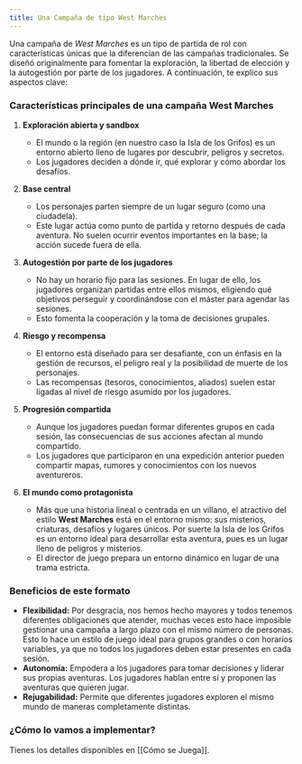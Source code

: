 ```yaml
---
title: Una Campaña de tipo West Marches
---
```


Una campaña de _West Marches_ es un tipo de partida de rol con características únicas que la diferencian de las campañas tradicionales. Se diseñó originalmente para fomentar la exploración, la libertad de elección y la autogestión por parte de los jugadores. A continuación, te explico sus aspectos clave:

### Características principales de una campaña West Marches

1. **Exploración abierta y sandbox**
    - El mundo o la región (en nuestro caso la Isla de los Grifos) es un entorno abierto lleno de lugares por descubrir, peligros y secretos.
    - Los jugadores deciden a dónde ir, qué explorar y cómo abordar los desafíos.

1. **Base central**    
    - Los personajes parten siempre de un lugar seguro (como una ciudadela).
    - Este lugar actúa como punto de partida y retorno después de cada aventura. No suelen ocurrir eventos importantes en la base; la acción sucede fuera de ella.

1. **Autogestión por parte de los jugadores**    
    - No hay un horario fijo para las sesiones. En lugar de ello, los jugadores organizan partidas entre ellos mismos, eligiendo qué objetivos perseguir y coordinándose con el máster para agendar las sesiones.
    - Esto fomenta la cooperación y la toma de decisiones grupales.

1. **Riesgo y recompensa**    
    - El entorno está diseñado para ser desafiante, con un énfasis en la gestión de recursos, el peligro real y la posibilidad de muerte de los personajes.
    - Las recompensas (tesoros, conocimientos, aliados) suelen estar ligadas al nivel de riesgo asumido por los jugadores.

1. **Progresión compartida**    
    - Aunque los jugadores puedan formar diferentes grupos en cada sesión, las consecuencias de sus acciones afectan al mundo compartido.
    - Los jugadores que participaron en una expedición anterior pueden compartir mapas, rumores y conocimientos con los nuevos aventureros.

1. **El mundo como protagonista**
    - Más que una historia lineal o centrada en un villano, el atractivo del estilo __West Marches__ está en el entorno mismo: sus misterios, criaturas, desafíos y lugares únicos. Por suerte la Isla de los Grifos es un entorno ideal para desarrollar esta aventura, pues es un lugar lleno de peligros y misterios.
    - El director de juego prepara un entorno dinámico en lugar de una trama estricta.

### Beneficios de este formato

- **Flexibilidad:** Por desgracia, nos hemos hecho mayores y todos tenemos diferentes obligaciones que atender, muchas veces esto hace imposible gestionar una campaña a largo plazo con el mismo número de personas. Esto lo hace un estilo de juego ideal para grupos grandes o con horarios variables, ya que no todos los jugadores deben estar presentes en cada sesión. 
- **Autonomía:** Empodera a los jugadores para tomar decisiones y liderar sus propias aventuras. Los jugadores hablan entre sí y proponen las aventuras que quieren jugar.
- **Rejugabilidad:** Permite que diferentes jugadores exploren el mismo mundo de maneras completamente distintas.

### ¿Cómo lo vamos a implementar?

Tienes los detalles disponibles en [[Cómo se Juega]].